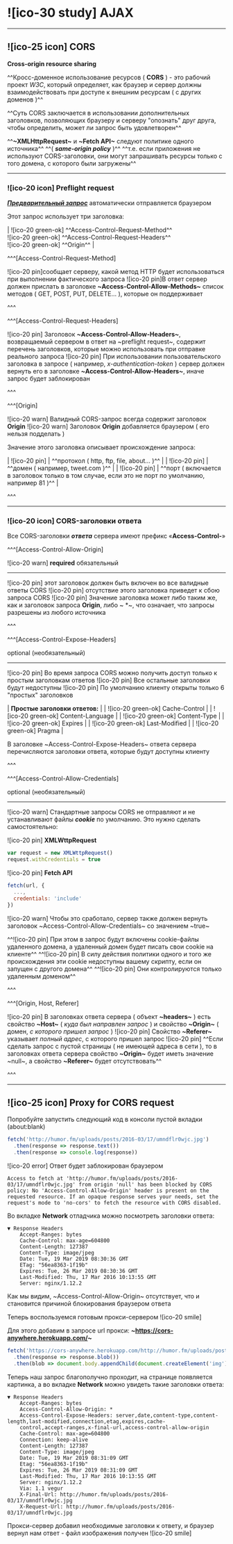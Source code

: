 # ![ico-30 study] AJAX

_______________________

## ![ico-25 icon] CORS

**Cross-origin resource sharing**

^^Кросс-доменное использование ресурсов ( **CORS** ) - это рабочий проект _W3C_, который определяет, как браузер и сервер должны взаимодействовать при доступе к внешним ресурсам ( с других доменов )^^

^^Суть CORS заключается в использовании дополнительных заголовков, позволяющих браузеру и серверу "опознать" друг друга, чтобы определить, может ли запрос быть удовлетворен^^

^^**~XMLHttpRequest~** и **~Fetch API~** следуют политике одного источника^^
^^( **_same-origin policy_** )^^
^^т.е. если приложения не используют CORS-заголовки, они могут запрашивать ресурсы только с того домена, с которого были загружены^^

____________________________________

### ![ico-20 icon] Preflight request

[**_Предварительный запрос_**](https://developer.mozilla.org/en-US/docs/Glossary/Preflight_request) автоматически отправляется браузером

Этот запрос использует три заголовка:

| ![ico-20 green-ok] ^^Access-Control-Request-Method^^<br>![ico-20 green-ok] ^^Access-Control-Request-Headers^^<br>![ico-20 green-ok] ^^Origin^^ |

 ^^^[Access-Control-Request-Method]

![ico-20 pin]сообщает серверу, какой метод HTTP будет использоваться при выполнении фактического запроса
![ico-20 pin]В ответ сервер должен прислать в заголовке **~Access-Control-Allow-Methods~** список методов ( GET, POST, PUT, DELETE... ), которые он поддерживает

^^^

^^^[Access-Control-Request-Headers]

![ico-20 pin] Заголовок **~Access-Control-Allow-Headers~**, возвращаемый сервером в ответ на ~preflight request~, содержит перечень заголовков, которые можно использовать при отправке реального запроса
![ico-20 pin] При использовании пользовательского заголовка в запросе ( например, _x-authentication-token_ ) сервер должен вернуть его в заголовке **~Access-Control-Allow-Headers~**, иначе запрос будет заблокирован

^^^

^^^[Origin]

![ico-20 warn] Валидный CORS-запрос всегда содержит заголовок **Origin**
![ico-20 warn] Заголовок **Origin** добавляется браузером ( его нельзя подделать )

Значение этого заголовка описывает происхождение запроса:

| ![ico-20 pin] | ^^протокол ( http, ftp, file, about...  )^^ |
| ![ico-20 pin] | ^^домен ( например, tweet.com )^^ |
| ![ico-20 pin] | ^^порт ( включается в заголовок только в том случае, если это не порт по умолчанию, например 81 )^^ |

^^^

_______________________________________________

### ![ico-20 icon] CORS-заголовки ответа

Все CORS-заголовки **_ответа_** сервера имеют префикс «**Access-Control-**»

^^^[Access-Control-Allow-Origin]

![ico-20 warn] **required** обязательный

__________________

![ico-20 pin] этот заголовок должен быть включен во все валидные ответы CORS
![ico-20 pin] отсутствие этого заголовка приведет к сбою запроса CORS
![ico-20 pin] Значение заголовка может либо таким же, как и заголовок запроса **Origin**, либо ~ *~, что означает, что запросы разрешены из любого источника

^^^

^^^[Access-Control-Expose-Headers]

optional (необязательный)
________________________

![ico-20 pin] Во время запроса CORS можно получить доступ только к простым заголовкам ответов
![ico-20 pin] Все остальные заголовки будут недоступны
![ico-20 pin] По умолчанию клиенту открыты только 6 "простых" заголовков

| **Простые заголовки ответов:** |
| ![ico-20 green-ok] Cache-Control |
| ![ico-20 green-ok] Content-Language |
| ![ico-20 green-ok] Content-Type |
| ![ico-20 green-ok] Expires |
| ![ico-20 green-ok] Last-Modified |
| ![ico-20 green-ok] Pragma |

В заголовке ~Access-Control-Expose-Headers~ ответа сервера перечисляются заголовки ответа, которые будут доступны клиенту

^^^

^^^[Access-Control-Allow-Credentials]

optional (необязательный)

________________________

![ico-20 warn] Стандартные запросы CORS не отправляют и не устанавливают файлы **_cookie_** по умолчанию. Это нужно сделать самостоятельно:


![ico-20 pin] **XMLWttpRequest**

~~~js
var request = new XMLWttpRequest()
request.withCredentials = true
~~~

![ico-20 pin] **Fetch API**

~~~js
fetch(url, {
  ...,
  credentials: 'include'
})
~~~

![ico-20 warn] Чтобы это cработало, сервер также должен вернуть заголовок ~Access-Control-Allow-Credentials~ со значением ~true~

^^![ico-20 pin] При этом в запрос будут включены cookie-файлы удаленного домена, а удаленный домен будет писать свои cookie на клиенте^^
^^![ico-20 pin] В силу действия политики одного и того же происхождения эти cookie недоступны вашему скрипту, если он запущен с другого домена^^
^^![ico-20 pin] Они контролируются только удаленным доменом^^

^^^

^^^[Origin, Host, Referer]

![ico-20 pin] В заголовках ответа сервера ( объект **~headers~** ) есть свойство **~Host~** ( _куда был направлен запрос_ ) и свойство **~Origin~** ( домен, _с которого пришел запрос_ )
![ico-20 pin] Свойство **~Referer~** указывает _полный адрес_, с которого пришел запрос
![ico-20 pin] ^^Если сделать запрос с пустой страницы ( не имеющей адреса в сети ), то в заголовках ответа сервера свойство **~Origin~** будет иметь значение ~null~, а свойство **~Referer~**  будет отсутствовать^^

^^^

__________________________________

## ![ico-25 icon] Proxy for CORS request

Попробуйте запустить следующий код в консоли пустой вкладки (about:blank)

~~~js
fetch('http://humor.fm/uploads/posts/2016-03/17/umndflr0wjc.jpg')
  .then(response => response.text())
  .then(response => console.log(response))
~~~

![ico-20 error] Ответ будет заблокирован браузером

~~~console
Access to fetch at 'http://humor.fm/uploads/posts/2016-03/17/umndflr0wjc.jpg' from origin 'null' has been blocked by CORS policy: No 'Access-Control-Allow-Origin' header is present on the requested resource. If an opaque response serves your needs, set the request's mode to 'no-cors' to fetch the resource with CORS disabled.
~~~

Во вкладке **Network** отладчика можно посмотреть заголовки ответа:

~~~console
▼ Response Headers
    Accept-Ranges: bytes
    Cache-Control: max-age=604800
    Content-Length: 127387
    Content-Type: image/jpeg
    Date: Tue, 19 Mar 2019 08:30:36 GMT
    ETag: "56ea8363-1f19b"
    Expires: Tue, 26 Mar 2019 08:30:36 GMT
    Last-Modified: Thu, 17 Mar 2016 10:13:55 GMT
    Server: nginx/1.12.2
~~~

Как мы видим, ~Access-Control-Allow-Origin~ отсутствует, что и становится причиной блокирования браузером ответа

Теперь воспользуемся готовым прокси-сервером ![ico-20 smile]

Для этого добавим в запросе url прокси: **~https://cors-anywhere.herokuapp.com/~**

~~~js
fetch('https://cors-anywhere.herokuapp.com/http://humor.fm/uploads/posts/2016-03/17/umndflr0wjc.jpg')
  .then(response => response.blob())
  .then(blob => document.body.appendChild(document.createElement('img')).src = URL.createObjectURL(blob))
~~~

Теперь наш запрос благополучно проходит, на странице появляется картинка, а во вкладке **Network** можно увидеть такие заголовки ответа:

~~~~console
▼ Response Headers
    Accept-Ranges: bytes
    Access-Control-Allow-Origin: *
    Access-Control-Expose-Headers: server,date,content-type,content-length,last-modified,connection,etag,expires,cache-
    control,accept-ranges,x-final-url,access-control-allow-origin
    Cache-Control: max-age=604800
    Connection: keep-alive
    Content-Length: 127387
    Content-Type: image/jpeg
    Date: Tue, 19 Mar 2019 08:31:09 GMT
    Etag: "56ea8363-1f19b"
    Expires: Tue, 26 Mar 2019 08:31:09 GMT
    Last-Modified: Thu, 17 Mar 2016 10:13:55 GMT
    Server: nginx/1.12.2
    Via: 1.1 vegur
    X-Final-Url: http://humor.fm/uploads/posts/2016-03/17/umndflr0wjc.jpg
    X-Request-Url: http://humor.fm/uploads/posts/2016-03/17/umndflr0wjc.jpg
~~~~

Прокси-сервер добавил необходимые заголовки к ответу, и браузер вернул нам ответ - файл изображения получен ![ico-20 smile]
